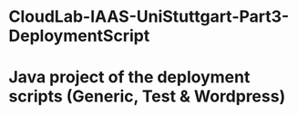 # CloudLab-IAAS-UniStuttgart-Part3-DeploymentScript
# Java project of the deployment scripts (Generic, Test & Wordpress)
